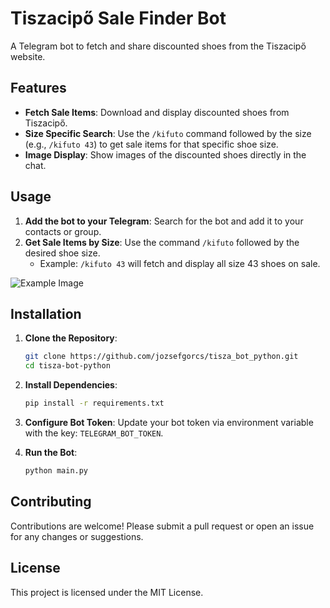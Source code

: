 # Tiszacipő Sale Finder Bot

A Telegram bot to fetch and share discounted shoes from the Tiszacipő website.

## Features

- **Fetch Sale Items**: Download and display discounted shoes from Tiszacipő.
- **Size Specific Search**: Use the `/kifuto` command followed by the size (e.g., `/kifuto 43`) to get sale items for that specific shoe size.
- **Image Display**: Show images of the discounted shoes directly in the chat.

## Usage

1. **Add the bot to your Telegram**: Search for the bot and add it to your contacts or group.
2. **Get Sale Items by Size**: Use the command `/kifuto` followed by the desired shoe size.
    - Example: `/kifuto 43` will fetch and display all size 43 shoes on sale.

![Example Image](https://i.imgur.com/xWxSW4y.png)

## Installation

1. **Clone the Repository**:
    ```bash
    git clone https://github.com/jozsefgorcs/tisza_bot_python.git
    cd tisza-bot-python
    ```

2. **Install Dependencies**:
    ```bash
    pip install -r requirements.txt
    ```

3. **Configure Bot Token**: Update your bot token via environment variable with the key: `TELEGRAM_BOT_TOKEN`.

4. **Run the Bot**:
    ```bash
    python main.py
    ```

## Contributing

Contributions are welcome! Please submit a pull request or open an issue for any changes or suggestions.

## License

This project is licensed under the MIT License.
